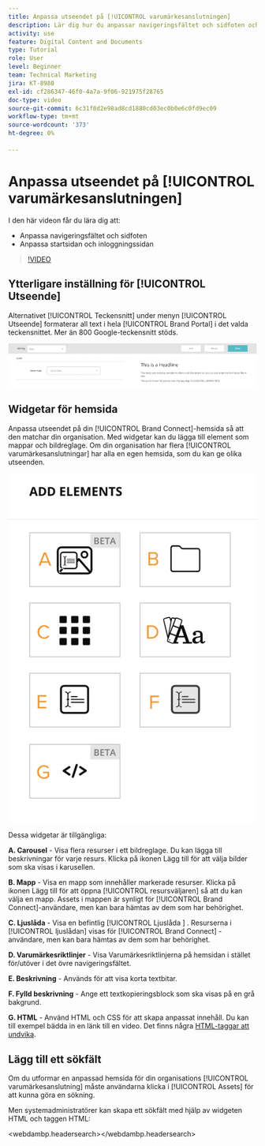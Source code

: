 ```yaml
---
title: Anpassa utseendet på [!UICONTROL varumärkesanslutningen]
description: Lär dig hur du anpassar navigeringsfältet och sidfoten och anpassar hemsidan och inloggningssidan i [!UICONTROL Brand Connect] för [!UICONTROL Workfront DAM].
activity: use
feature: Digital Content and Documents
type: Tutorial
role: User
level: Beginner
team: Technical Marketing
jira: KT-8980
exl-id: cf286347-46f0-4a7a-9f06-921975f28765
doc-type: video
source-git-commit: 6c31f8d2e98ad8cd1880cd03ec0b0e6c0fd9ec09
workflow-type: tm+mt
source-wordcount: '373'
ht-degree: 0%

---
```


# Anpassa utseendet på [!UICONTROL varumärkesanslutningen]

I den här videon får du lära dig att:

* Anpassa navigeringsfältet och sidfoten
* Anpassa startsidan och inloggningssidan

>[!VIDEO](https://video.tv.adobe.com/v/335242/?quality=12&learn=on)

## Ytterligare inställning för [!UICONTROL Utseende]

Alternativet [!UICONTROL Teckensnitt] under menyn [!UICONTROL Utseende] formaterar all text i hela [!UICONTROL Brand Portal] i det valda teckensnittet. Mer än 800 Google-teckensnitt stöds.

![Alternativet [!UICONTROL Teckensnitt] under menyformatet [!UICONTROL Utseende] för [!UICONTROL Brand Portal]](assets/02-brand-connect-appearance-font.png)

## Widgetar för hemsida

Anpassa utseendet på din [!UICONTROL Brand Connect]-hemsida så att den matchar din organisation. Med widgetar kan du lägga till element som mappar och bildreglage. Om din organisation har flera [!UICONTROL varumärkesanslutningar] har alla en egen hemsida, som du kan ge olika utseenden.

![En skärmbild av de tillgängliga widgetarna för din [!UICONTROL Brand Connect]-hemsida](assets/03-brand-connect-home-page-widgets.png)

Dessa widgetar är tillgängliga:

**A. Carousel** - Visa flera resurser i ett bildreglage. Du kan lägga till beskrivningar för varje resurs. Klicka på ikonen Lägg till för att välja bilder som ska visas i karusellen.

**B. Mapp** - Visa en mapp som innehåller markerade resurser. Klicka på ikonen Lägg till för att öppna [!UICONTROL resursväljaren] så att du kan välja en mapp. Assets i mappen är synligt för [!UICONTROL Brand Connect]-användare, men kan bara hämtas av dem som har behörighet.

**C. Ljuslåda** - Visa en befintlig [!UICONTROL Ljuslåda ] . Resurserna i [!UICONTROL ljuslådan] visas för [!UICONTROL Brand Connect] -användare, men kan bara hämtas av dem som har behörighet.

**D. Varumärkesriktlinjer** - Visa Varumärkesriktlinjerna på hemsidan i stället för/utöver i det övre navigeringsfältet.

**E. Beskrivning** - Används för att visa korta textbitar.

**F. Fylld beskrivning** - Ange ett textkopieringsblock som ska visas på en grå bakgrund.

**G. HTML** - Använd HTML och CSS för att skapa anpassat innehåll. Du kan till exempel bädda in en länk till en video. Det finns några [HTML-taggar att undvika](https://www.damsuccess.com/hc/en-us/articles/206170043-Brand-Connect-Admin-Guide#html).

## Lägg till ett sökfält

Om du utformar en anpassad hemsida för din organisations [!UICONTROL varumärkesanslutning] måste användarna klicka i [!UICONTROL Assets] för att kunna göra en sökning.

Men systemadministratörer kan skapa ett sökfält med hjälp av widgeten HTML och taggen HTML:

&lt;webdambp.headersearch>&lt;/webdambp.headersearch>
